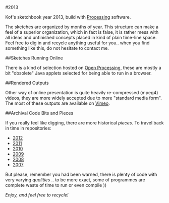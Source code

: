 #2013

Kof's sketchbook year 2013, build with [Processing](http://processing.org) software.

The sketches are organized by months of year. This structure can make a feel of a superior organization, which in fact is false, it is rather mess with all ideas and unfinished concepts placed in kind of plain time-line space. Feel free to dig in and recycle anything useful for you.. when you find something like this, do not hesitate to contact me.

##Sketches Running Online

There is a kind of selection hosted on [Open Processing](http://www.openprocessing.org/user/3942), these are mostly a bit "obsolete" Java applets selected for being able to run in a browser.

##Rendered Outputs

Other way of online presentation is quite heavily re-compressed (mpeg4) videos, they are more widely accepted due to more "standard media form". The most of these outputs are available on [Vimeo](https://vimeo.com/kof/videos).

##Archival Code Bits and Pieces

If you really feel like digging, there are more historical *pieces*. To travel back in time in repositories:

* [2012](https://github.com/K0F/2012)
* [2011](https://github.com/K0F/2011)
* [2010](https://github.com/K0F/2010)
* [2009](https://github.com/K0F/2009)
* [2008](https://github.com/K0F/2008)
* [2007](https://github.com/K0F/2007)

But please, remember you had been warned, there is plenty of code with very varying *qualities* .. to be more exact, some of programmes are complete waste of time to run or even compile ))


*Enjoy, and feel free to recycle!*
